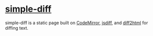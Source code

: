 # [simple-diff](https://wqfan.github.io/simple-diff)
simple-diff is a static page built on [CodeMirror](https://github.com/codemirror/CodeMirror), [jsdiff](https://github.com/kpdecker/jsdiff), and [diff2html](https://github.com/rtfpessoa/diff2html) for diffing text.
